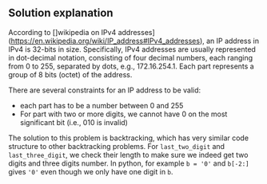 ## Solution explanation

According to []wikipedia on IPv4 addresses](https://en.wikipedia.org/wiki/IP_address#IPv4_addresses),
an IP address in IPv4 is 32-bits in size. Specifically, 
IPv4 addresses are usually represented in dot-decimal notation, 
consisting of four decimal numbers, each ranging from 0 to 255, separated by dots, e.g., 172.16.254.1. 
Each part represents a group of 8 bits (octet) of the address.

There are several constraints for an IP address to be valid:

- each part has to be a number between 0 and 255
- For part with two or more digits, we cannot have 0 on the most significant bit (i.e., 010 is invalid)

The solution to this problem is backtracking, which has very similar code structure to other
backtracking problems. For `last_two_digit` and `last_three_digit`, we check their length to make
sure we indeed get two digits and three digits number. In python, for example `b = '0'` and `b[-2:]`
gives `'0'` even though we only have one digit in `b`.